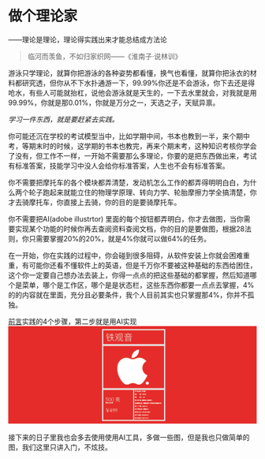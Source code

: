 # 做个理论家

——理论是理论，理论得实践出来才能总结成方法论

> 临河而羡鱼，不如归家织网——《淮南子·说林训》

游泳只学理论，就算你把游泳的各种姿势都看懂，换气也看懂，就算你把泳衣的材料都研究透，但你从不下水扑通游一下，99.99%你还是不会游泳，你下去还是得呛水，有些人可能就抬杠，说他会游泳就是天生的，一下去水里就会，对我就是用99.99%，你就是那0.01%，你就是万分之一，天选之子，天赋异禀。

*学习一件东西，就是要赶紧去实践。*

你可能还沉在学校的考试模型当中，比如学期中间，书本也教到一半，来个期中考，等期末时的时候，这学期的书本也教完，再来个期末考，这种知识考核你学会了没有，但工作不一样，一开始不需要那么多理论，你要的是把东西做出来，考试有标准答案，技能学习中没人会给你标准答案，人生也不会有标准答案。


你不需要把摩托车的各个模块都弄清楚，发动机怎么工作的都弄得明明白白，为什么两个轮子跑起来就能立住的物理学原理、转向力学、轮胎摩擦力学全搞清楚，你才去骑摩托车，你直接上去骑，你的目的是要骑摩托车。

你不需要把AI(adobe illustrtor) 里面的每个按钮都弄明白，你才去做图，当你需要实现某个功能的时候你再去查阅资料查阅文档，你的目的是要做图，根据28法则，你只需要掌握20%的20%，就是4%你就可以做64%的任务。

在一开始，你在实践的过程中，你会碰到很多阻碍，从软件安装上你就会困难重重，有可能你还看不懂软件上的英语，但是千万你不要被这种基础的东西给困住，这个你一定要自己想办法去装上，你得一点点的把这些基础的都掌握，然后知道哪个是菜单，哪个是工作区，哪个是是状态栏，这些东西你都要一点点去掌握，4%的的内容就在里面，充分且必要条件，我个人目前其实也只掌握那4%，你并不孤独。 

[前言](./README.md)实践的4个步骤，第二步就是用AI实现
![apple_150x230](./images/apple_150x230.png)

接下来的日子里我也会多去使用使用AI工具，多做一些图，但是我也只做简单的图，我们这里只讲入门，不炫技。

